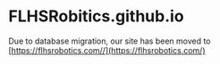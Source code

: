 # FLHSRobitics.github.io

Due to database migration, our site has been moved to [https://flhsrobotics.com//](https://flhsrobotics.com/)
